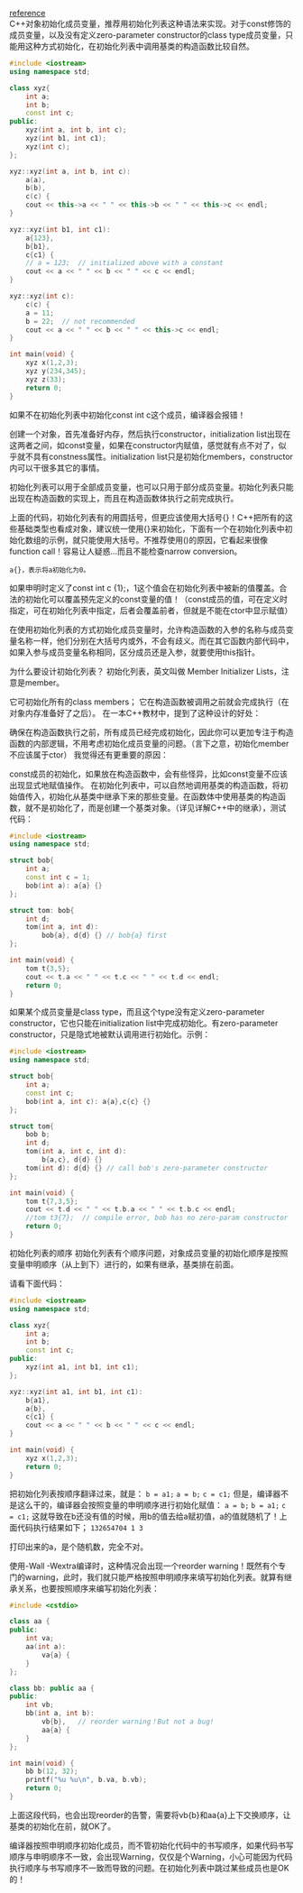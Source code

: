 
[reference](https://cs.pynote.net/sf/c/cpp/202204055/)  
C++对象初始化成员变量，推荐用初始化列表这种语法来实现。对于const修饰的成员变量，以及没有定义zero-parameter constructor的class type成员变量，只能用这种方式初始化，在初始化列表中调用基类的构造函数比较自然。

```cpp
#include <iostream>
using namespace std;

class xyz{
    int a;
    int b;
    const int c;
public:
    xyz(int a, int b, int c);
    xyz(int b1, int c1);
    xyz(int c);
};

xyz::xyz(int a, int b, int c):
    a(a),
    b(b),
    c(c) {
    cout << this->a << " " << this->b << " " << this->c << endl;
}

xyz::xyz(int b1, int c1):
    a{123},
    b{b1},
    c{c1} {
    // a = 123;  // initialized above with a constant
    cout << a << " " << b << " " << c << endl;
}

xyz::xyz(int c):
    c(c) {
    a = 11;
    b = 22;  // not recommended
    cout << a << " " << b << " " << this->c << endl;
}

int main(void) {
    xyz x(1,2,3);
    xyz y(234,345);
    xyz z(33);
    return 0;
}
```

如果不在初始化列表中初始化const int c这个成员，编译器会报错！

创建一个对象，首先准备好内存，然后执行constructor，initialization list出现在这两者之间，如const变量，如果在constructor内赋值，感觉就有点不对了，似乎就不具有constness属性。initialization list只是初始化members，constructor内可以干很多其它的事情。

初始化列表可以用于全部成员变量，也可以只用于部分成员变量。初始化列表只能出现在构造函数的实现上，而且在构造函数体执行之前完成执行。

上面的代码，初始化列表有的用圆括号，但更应该使用大括号{}！C++把所有的这些基础类型也看成对象，建议统一使用{}来初始化，下面有一个在初始化列表中初始化数组的示例，就只能使用大括号。不推荐使用()的原因，它看起来很像function call！容易让人疑惑...而且不能检查narrow conversion。

`a{}，表示将a初始化为0。`  

如果申明时定义了const int c {1};，1这个值会在初始化列表中被新的值覆盖。合法的初始化可以覆盖预先定义的const变量的值！（const成员的值，可在定义时指定，可在初始化列表中指定，后者会覆盖前者，但就是不能在ctor中显示赋值）

在使用初始化列表的方式初始化成员变量时，允许构造函数的入参的名称与成员变量名称一样，他们分别在大括号内或外，不会有歧义。而在其它函数内部代码中，如果入参与成员变量名称相同，区分成员还是入参，就要使用this指针。


为什么要设计初始化列表？
初始化列表，英文叫做 Member Initializer Lists，注意是member。

它可初始化所有的class members；
它在构造函数被调用之前就会完成执行（在对象内存准备好了之后）。
在一本C++教材中，提到了这种设计的好处：

确保在构造函数执行之前，所有成员已经完成初始化，因此你可以更加专注于构造函数的内部逻辑，不用考虑初始化成员变量的问题。（言下之意，初始化member不应该属于ctor）
我觉得还有更重要的原因：

const成员的初始化，如果放在构造函数中，会有些怪异，比如const变量不应该出现显式地赋值操作。
在初始化列表中，可以自然地调用基类的构造函数，将初始值传入，初始化从基类中继承下来的那些变量。在函数体中使用基类的构造函数，就不是初始化了，而是创建一个基类对象。（详见详解C++中的继承），测试代码：

```cpp
#include <iostream>
using namespace std;

struct bob{
    int a;
    const int c = 1;
    bob(int a): a{a} {}
};

struct tom: bob{
    int d;
    tom(int a, int d):
        bob{a}, d{d} {} // bob{a} first
};

int main(void) {
    tom t{3,5};
    cout << t.a << " " << t.c << " " << t.d << endl;
    return 0;
}
```

如果某个成员变量是class type，而且这个type没有定义zero-parameter constructor，它也只能在initialization list中完成初始化。有zero-parameter constructor，只是隐式地被默认调用进行初始化。示例：
```cpp
#include <iostream>
using namespace std;

struct bob{
    int a;
    const int c;
    bob(int a, int c): a{a},c{c} {}
};

struct tom{
    bob b;
    int d;
    tom(int a, int c, int d):
        b{a,c}, d{d} {}
    tom(int d): d{d} {} // call bob's zero-parameter constructor
};

int main(void) {
    tom t{7,3,5};
    cout << t.d << " " << t.b.a << " " << t.b.c << endl;
    //tom t3{7};  // compile error, bob has no zero-param constructor
    return 0;
}
```

初始化列表的顺序
初始化列表有个顺序问题，对象成员变量的初始化顺序是按照变量申明顺序（从上到下）进行的，如果有继承，基类排在前面。

请看下面代码：
```cpp
#include <iostream>
using namespace std;

class xyz{
    int a;
    int b;
    const int c;
public:
    xyz(int a1, int b1, int c1);
};

xyz::xyz(int a1, int b1, int c1):
    b{a1},
    a{b},
    c{c1} {
    cout << a << " " << b << " " << c << endl;
}

int main(void) {
    xyz x(1,2,3);
    return 0;
}
```
把初始化列表按顺序翻译过来，就是：
`b = a1;`
`a = b;`
`c = c1;`
但是，编译器不是这么干的，编译器会按照变量的申明顺序进行初始化赋值：
`a = b;`
`b = a1;`
`c = c1;`
这就导致在b还没有值的时候，用b的值去给a赋初值，a的值就随机了！上面代码执行结果如下；
`132654704 1 3`

打印出来的a，是个随机数，完全不对。

使用-Wall -Wextra编译时，这种情况会出现一个reorder warning！既然有个专门的warning，此时，我们就只能严格按照申明顺序来填写初始化列表。就算有继承关系，也要按照顺序来编写初始化列表：
```cpp
#include <cstdio>

class aa {
public:
    int va;
    aa(int a):
        va{a} {
    }
};

class bb: public aa {
public:
    int vb;
    bb(int a, int b):
        vb{b},   // reorder warning！But not a bug!
        aa{a} {
    }
};

int main(void) {
    bb b(12, 32);
    printf("%u %u\n", b.va, b.vb);
    return 0;
}
```
上面这段代码，也会出现reorder的告警，需要将vb{b}和aa{a}上下交换顺序，让基类的初始化在前，就OK了。

编译器按照申明顺序初始化成员，而不管初始化代码中的书写顺序，如果代码书写顺序与申明顺序不一致，会出现Warning，仅仅是个Warning，小心可能因为代码执行顺序与书写顺序不一致而导致的问题。在初始化列表中跳过某些成员也是OK的！